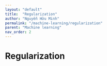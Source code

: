 ```yaml
---
layout: "default"
title:  "Regularization"
author: "Nguyễn Hữu Minh"
permalink: "/machine-learning/regularization"
parent: "Machine learning"
nav_order: 2
---
```


# Regularization
